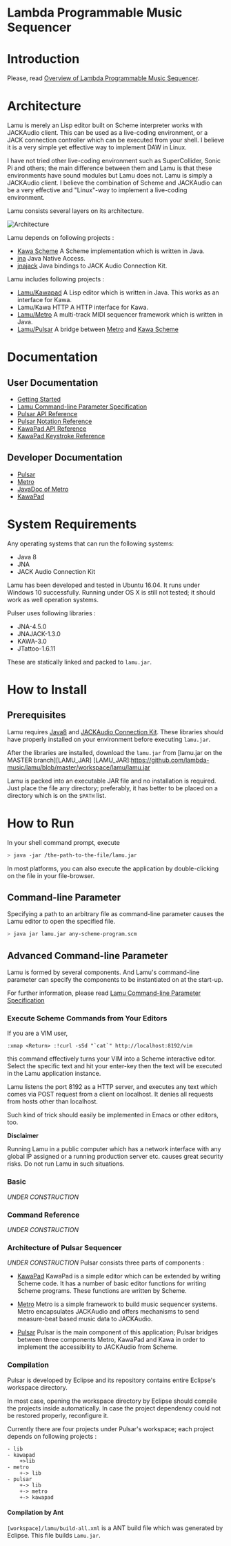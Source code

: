 
Lambda Programmable Music Sequencer 
===================================

# Introduction #
Please, read [Overview of Lambda Programmable Music Sequencer][lambda-music].

# Architecture #
Lamu is merely an Lisp editor built on Scheme interpreter works with JACKAudio 
client. This can be used as a live-coding environment, or a JACK connection 
controller which can be executed from your shell. I believe it is a very simple 
yet effective way to implement DAW in Linux. 

I have not tried other live-coding environment such as SuperCollider, Sonic Pi 
and others; the main difference between them and Lamu is that these 
environments have sound modules but Lamu does not. Lamu is simply a JACKAudio 
client. I believe the combination of Scheme and JACKAudio can be a very 
effective and "Linux"-way to implement a live-coding environment.

Lamu consists several layers on its architecture.

![Architecture][architecture]

Lamu depends on following projects :
- [Kawa Scheme][L_KAWA]
  A Scheme implementation which is written in Java.
- [jna][L_JNA]
  Java Native Access.
- [jnajack][L_JNAJACK]
  Java bindings to JACK Audio Connection Kit.

Lamu includes following projects :
- [Lamu/Kawapad](./workspace/kawapad/)
  A Lisp editor which is written in Java. This works as an interface for Kawa.
- Lamu/Kawa HTTP
  A HTTP interface for Kawa.
- [Lamu/Metro](./workspace/metro/)
  A multi-track MIDI sequencer framework which is written in Java.
- [Lamu/Pulsar](./workspace/pulsar/)
  A bridge between [Metro](./workspace/metro/) and [Kawa Scheme][L_KAWA]

# Documentation #

## User Documentation ##
- [Getting Started](./getting-started.md)
- [Lamu Command-line Parameter Specification](./workspace/lamu/docs/args-api/)
- [Pulsar API Reference](./workspace/lamu/docs/procs-api/)
- [Pulsar Notation Reference](./workspace/lamu/docs/notes-api/)
- [KawaPad API Reference](workspace/kawapad/docs/api/)
- [KawaPad Keystroke Reference](workspace/kawapad/docs/keystrokes/)

## Developer Documentation ##
- [Pulsar](./workspace/pulsar/)
- [Metro](./workspace/metro/)
- [JavaDoc of Metro](workspace/metro/doc/index.html)
- [KawaPad](./workspace/kawapad/)

# System Requirements #
Any operating systems that can run the following systems:
- Java 8
- JNA
- JACK Audio Connection Kit

Lamu has been developed and tested in Ubuntu 16.04. It runs under Windows 10
successfully. Running under OS X is still not tested; it should work as well 
operation systems.

Pulser uses following libraries :

- JNA-4.5.0
- JNAJACK-1.3.0
- KAWA-3.0
- JTattoo-1.6.11

These are statically linked and packed to `lamu.jar`.

# How to Install #

## Prerequisites ##
Lamu requires [Java8](https://www.java.com/en/download/) and [JACKAudio
Connection Kit](http://jackaudio.org/). These libraries should have properly 
installed on your environment before executing `lamu.jar`.

After the libraries are installed, download the `lamu.jar` from
[lamu.jar on the MASTER branch][LAMU_JAR]
[LAMU_JAR]:https://github.com/lambda-music/lamu/blob/master/workspace/lamu/lamu.jar

Lamu is packed into an executable JAR file and no installation is required.  
Just place the file any directory; preferably, it has better to be placed on a 
directory which is on the `$PATH` list.

# How to Run #

In your shell command prompt, execute

```bash
> java -jar /the-path-to-the-file/lamu.jar
```

In most platforms, you can also execute the application by double-clicking on
the file in your file-browser. 

## Command-line Parameter ##

Specifying a path to an arbitrary file as command-line parameter causes the 
Lamu editor to open the specified file.

```bash
> java jar lamu.jar any-scheme-program.scm
```



## Advanced Command-line Parameter ##
Lamu is formed by several components. And Lamu's command-line parameter can 
specify the components to be instantiated on at the start-up.

For further information, please read 
[Lamu Command-line Parameter Specification](./workspace/lamu/docs/args-api/)


### Execute Scheme Commands from Your Editors ###

If you are a VIM user, 
```VIM
:xmap <Return> :!curl -sSd "`cat`" http://localhost:8192/vim
```
this command effectively turns your VIM into a Scheme interactive editor. 
Select the specific text and hit your enter-key then the text will be executed 
in the Lamu application instance.

Lamu listens the port 8192 as a HTTP server, and executes any text which
comes via POST request from a client on localhost. It denies all requests from
hosts other than localhost.

Such kind of trick should easily be implemented in Emacs or other editors, too.


**Disclaimer**

Running Lamu in a public computer which has a network interface with any
global IP assigned or a running production server etc. causes great security
risks. Do not run Lamu in such situations.


### Basic  ###
_UNDER CONSTRUCTION_

### Command Reference ###
_UNDER CONSTRUCTION_

### Architecture of Pulsar Sequencer ###
_UNDER CONSTRUCTION_
Pulsar consists three parts of components :

- [KawaPad](./workspace/kawapad/readme.md )
  KawaPad is a simple editor which can be extended by writing Scheme code.
  It has a number of basic editor functions for writing Scheme programs. These
  functions are written by Scheme.

- [Metro](./workspace/metro/readme.md )
  Metro is a simple framework to build music sequencer systems. Metro
  encapsulates JACKAudio and offers mechanisms to send measure-beat based music
  data to JACKAudio.

- [Pulsar](./workspace/pulsar/readme.md )
  Pulsar is the main component of this application; Pulsar bridges between
  three components Metro, KawaPad and Kawa  in order to implement the
  accessibility to JACKAudio from Scheme.


### Compilation ###

Pulsar is developed by Eclipse and its repository contains entire
Eclipse's workspace directory.

In most case, opening the workspace directory by Eclipse should compile
the projects inside automatically. In case the project dependency could
not be restored properly, reconfigure it.

Currently there are four projects under Pulsar's workspace; each project
depends on following projects :

```memo
- lib
- kawapad
    +>lib
- metro 
    +-> lib
- pulsar 
    +-> lib
    +-> metro
    +-> kawapad
```

#### Compilation by Ant ####
`[workspace]/lamu/build-all.xml` is a ANT build file which was generated by
Eclipse. This file builds `Lamu.jar`.


[L_KAWA]: https://www.gnu.org/software/kawa/
[lambda-music]: ../
[architecture]:https://lambda-music.github.io/lamu/imgs/lambda-music-architecture-300.png
[L_JNA]:https://github.com/java-native-access/jna
[L_JNAJACK]:https://github.com/jaudiolibs/jnajack
[editor-movie]:./imgs/corresponding-parenthesis-movement.gif

[vim-modeline]: # ( vim: set spell expandtab fo+=awlt : )
